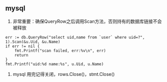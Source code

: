 ## mysql



1. 非常重要：确保QueryRow之后调用Scan方法，否则持有的数据库链接不会被释放

```	
err := db.QueryRow("select uid,name from `user` where uid=?", 1).Scan(&u.Uid, &u.Name)
if err != nil {
	fmt.Printf("scan failed, err:%v\n", err)
	return
}
fmt.Printf("uid:%d name:%s", u.Uid, u.Name)
```

1. mysql 用完记得关闭，rows.Close()，stmt.Close()